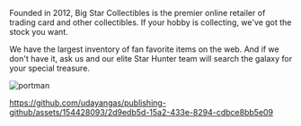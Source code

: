 Founded in 2012, Big Star Collectibles is the premier online retailer of trading card and other collectibles. If your hobby is collecting, we've got the stock you want.

We have the largest inventory of fan favorite items on the web. And if we don't have it, ask us and our elite Star Hunter team will search the galaxy for your special treasure.

![portman](https://github.com/udayangas/publishing-github/assets/154428093/71179320-4a19-458d-866c-9686410ba2f2)


https://github.com/udayangas/publishing-github/assets/154428093/2d9edb5d-15a2-433e-8294-cdbce8bb5e09

